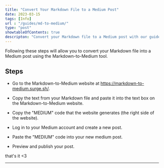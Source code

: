 ```yaml
---
title: "Convert Your Markdown File to a Medium Post"
date: 2023-03-15
tags: [Info]
url : "/guides/md-to-medium/"
type: "post"
showtableOfContents: true
descripton: "Convert your Markdown file to a Medium post with our guide. Follow our step-by-step instructions to publish your content and reach a wider audience"
---
```


Following these steps will allow you to convert your Markdown file into a Medium post using the Markdown-to-Medium tool.

## Steps

- Go to the Markdown-to-Medium website at https://markdown-to-medium.surge.sh/.

- Copy the text from your Markdown file and paste it into the text box on the Markdown-to-Medium website.

- Copy the "MEDIUM" code that the website generates (the right side of the website).

- Log in to your Medium account and create a new post.

- Paste the "MEDIUM" code into your new medium post.

- Preview and publish your post.


that's it <3

----

  